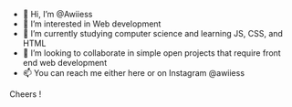 - 👋 Hi, I’m @Awiiess
- 👀 I’m interested in Web development
- 🌱 I’m currently studying computer science and learning JS, CSS, and HTML
- 💞️ I’m looking to collaborate in simple open projects that require front end web development
- 📫 You can reach me either here or on Instagram @awiiess

Cheers !
